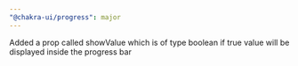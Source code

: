 ```yaml
---
"@chakra-ui/progress": major
---
```


Added a prop called showValue which is of type boolean if true value will be
displayed inside the progress bar

